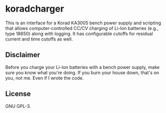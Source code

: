 # koradcharger
This is an interface for a Korad KA3005 bench power supply and scripting that
allows computer-controlled CC/CV charging of Li-Ion batteries (e.g., type
18650) along with logging. It has configurable cutoffs for residual current and
time cutoffs as well.

## Disclaimer
Before you charge your Li-Ion batteries with a bench power supply, make sure
you know what you're doing.  If you burn your house down, that's on you, not
me. Even if I wrote the code.

## License
GNU GPL-3.

